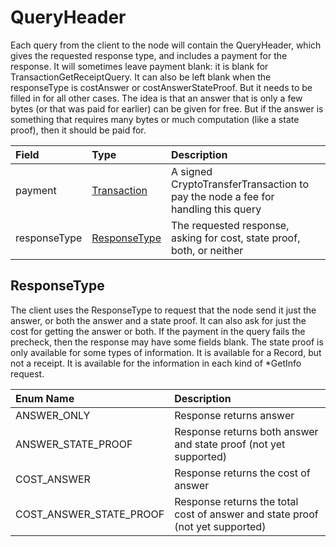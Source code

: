 # QueryHeader

Each query from the client to the node will contain the QueryHeader, which gives the requested response type, and includes a payment for the response. It will sometimes leave payment blank: it is blank for TransactionGetReceiptQuery. It can also be left blank when the responseType is costAnswer or costAnswerStateProof. But it needs to be filled in for all other cases. The idea is that an answer that is only a few bytes \(or that was paid for earlier\) can be given for free. But if the answer is something that requires many bytes or much computation \(like a state proof\), then it should be paid for.

| Field | Type | Description |  |
| :--- | :--- | :--- | :--- |
| payment | [Transaction](transaction.md#transaction) | A signed CryptoTransferTransaction to pay the node a fee for handling this query |  |
| responseType | [ResponseType](query.md#query) | The requested response, asking for cost, state proof, both, or neither |  |

## ResponseType

The client uses the ResponseType to request that the node send it just the answer, or both the answer and a state proof. It can also ask for just the cost for getting the answer or both. If the payment in the query fails the precheck, then the response may have some fields blank. The state proof is only available for some types of information. It is available for a Record, but not a receipt. It is available for the information in each kind of \*GetInfo request.

| Enum Name | Description |
| :--- | :--- |
| ANSWER\_ONLY | Response returns answer |
| ANSWER\_STATE\_PROOF | Response returns both answer and state proof \(not yet supported\) |
| COST\_ANSWER | Response returns the cost of answer |
| COST\_ANSWER\_STATE\_PROOF | Response returns the total cost of answer and state proof \(not yet supported\) |

